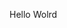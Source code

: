 Hello Wolrd









































































































































































































































































































































































































































































































































































































































































































































































































































































































































































































































































































































































































































































































































































































































































































































































































































































































































































































































































































































































































































































































































































































































































































































































































































































































































































































































































































































































































































































































































































































































